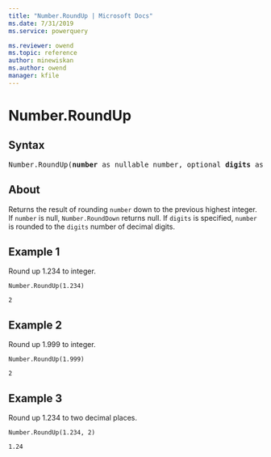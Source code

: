 ```yaml
---
title: "Number.RoundUp | Microsoft Docs"
ms.date: 7/31/2019
ms.service: powerquery

ms.reviewer: owend
ms.topic: reference
author: minewiskan
ms.author: owend
manager: kfile
---
```

# Number.RoundUp

## Syntax

<pre>
Number.RoundUp(<b>number</b> as nullable number, optional <b>digits</b> as nullable number) as nullable number
</pre>
  
## About  
Returns the result of rounding `number` down to the previous highest integer. If `number` is null, `Number.RoundDown` returns null. If `digits` is specified, `number` is rounded to the `digits` number of decimal digits. 

## Example 1
Round up 1.234 to integer.

```powerquery-m
Number.RoundUp(1.234)
```

`2`

## Example 2
Round up 1.999 to integer.

```powerquery-m
Number.RoundUp(1.999)
```

`2`

## Example 3
Round up 1.234 to two decimal places.

```powerquery-m
Number.RoundUp(1.234, 2)
```

`1.24`
